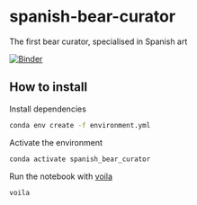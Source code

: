 # spanish-bear-curator

The first bear curator, specialised in Spanish art

[![Binder](https://mybinder.org/badge_logo.svg)](https://mybinder.org/v2/gh/sfog17/spanish-bear-curator/master?urlpath=voila%2Frender%2Fspanish_bear_curator.ipynb)


## How to install 

Install dependencies

```bash
conda env create -f environment.yml
```

Activate the environment
```bash
conda activate spanish_bear_curator
```

Run the notebook with [voila](https://voila.readthedocs.io/en/stable/using.html)

```bash
voila
```


